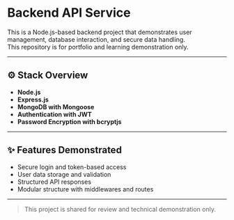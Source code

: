 # Backend API Service

This is a Node.js-based backend project that demonstrates user management, database interaction, and secure data handling.  
This repository is for portfolio and learning demonstration only.

---

## ⚙️ Stack Overview

- **Node.js**
- **Express.js**
- **MongoDB with Mongoose**
- **Authentication with JWT**
- **Password Encryption with bcryptjs**

---

## ✨ Features Demonstrated

- Secure login and token-based access
- User data storage and validation
- Structured API responses
- Modular structure with middlewares and routes

---

> This project is shared for review and technical demonstration only.
